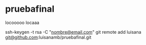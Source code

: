 # pruebafinal
locooooo
locaaa

ssh-keygen -t rsa -C "nombre@email.com"
git remote add luisana git@github.com:luisanamb/pruebafinal.git